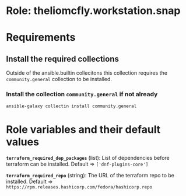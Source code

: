 # Role: theliomcfly.workstation.snap

# Requirements

## Install the required collections

Outside of the ansible.builtin collecitons this collection requires the ```community.general``` collection to be installed.

### Install the collection ```community.general``` if not already
```
ansible-galaxy collectin install community.general
```

# Role variables and their default values

**```terraform_required_dep_packages```** (list): List of dependencies before terraform can be installed. Default => ```['dnf-plugins-core']```

**```terraform_required_repo```** (string): The URL of the terraform repo to be installed. Default => ```https://rpm.releases.hashicorp.com/fedora/hashicorp.repo```